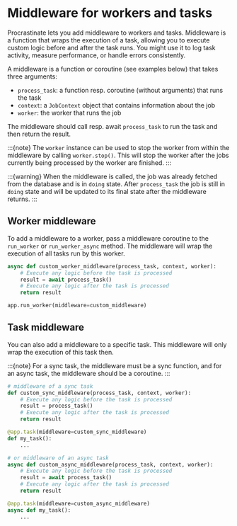 # Middleware for workers and tasks

Procrastinate lets you add middleware to workers and tasks. Middleware is a
function that wraps the execution of a task, allowing you to execute custom
logic before and after the task runs. You might use it to log task activity,
measure performance, or handle errors consistently.

A middleware is a function or coroutine (see examples below) that takes three arguments:
- `process_task`: a function resp. coroutine (without arguments) that runs the task
- `context`: a `JobContext` object that contains information about the job
- `worker`: the worker that runs the job

The middleware should call resp. await `process_task` to run the task and then return the
result.

:::{note}
The `worker` instance can be used to stop the worker from within the middleware by
calling `worker.stop()`. This will stop the worker after the jobs currently being
processed by the worker are finished.
:::

:::{warning}
When the middleware is called, the job was already fetched from the database and
is in `doing` state. After `process_task` the job is still in `doing` state and will
be updated to its final state after the middleware returns.
:::

## Worker middleware

To add a middleware to a worker, pass a middleware coroutine to the `run_worker` or
`run_worker_async` method. The middleware will wrap the execution of all tasks
run by this worker.

```python
async def custom_worker_middleware(process_task, context, worker):
    # Execute any logic before the task is processed
    result = await process_task()
    # Execute any logic after the task is processed
    return result

app.run_worker(middleware=custom_middleware)
```

## Task middleware

You can also add a middleware to a specific task. This middleware will only wrap
the execution of this task then.

:::{note}
For a sync task, the middleware must be a sync function, and for an async task, the
middleware should be a coroutine.
:::

```python
# middleware of a sync task
def custom_sync_middleware(process_task, context, worker):
    # Execute any logic before the task is processed
    result = process_task()
    # Execute any logic after the task is processed
    return result

@app.task(middleware=custom_sync_middleware)
def my_task():
    ...

# or middleware of an async task
async def custom_async_middleware(process_task, context, worker):
    # Execute any logic before the task is processed
    result = await process_task()
    # Execute any logic after the task is processed
    return result

@app.task(middleware=custom_async_middleware)
async def my_task():
    ...
```
